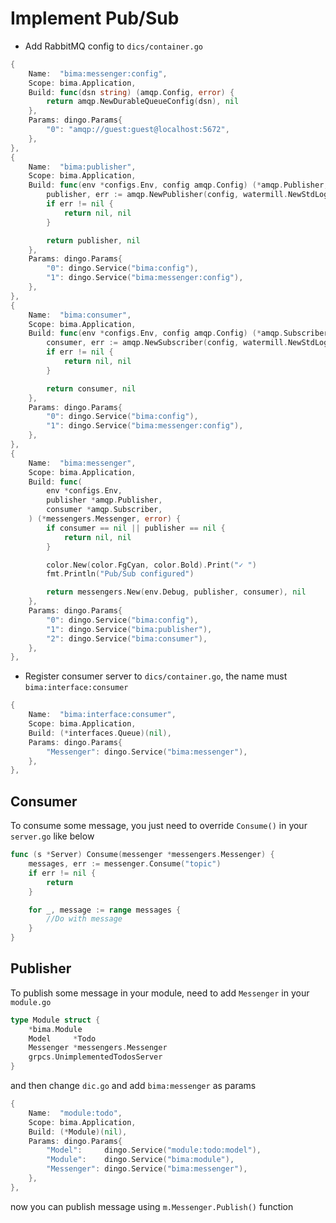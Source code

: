# Implement Pub/Sub

- Add RabbitMQ config to `dics/container.go`

```go
{
    Name:  "bima:messenger:config",
    Scope: bima.Application,
    Build: func(dsn string) (amqp.Config, error) {
        return amqp.NewDurableQueueConfig(dsn), nil
    },
    Params: dingo.Params{
        "0": "amqp://guest:guest@localhost:5672",
    },
},
{
    Name:  "bima:publisher",
    Scope: bima.Application,
    Build: func(env *configs.Env, config amqp.Config) (*amqp.Publisher, error) {
        publisher, err := amqp.NewPublisher(config, watermill.NewStdLogger(env.Debug, env.Debug))
        if err != nil {
            return nil, nil
        }

        return publisher, nil
    },
    Params: dingo.Params{
        "0": dingo.Service("bima:config"),
        "1": dingo.Service("bima:messenger:config"),
    },
},
{
    Name:  "bima:consumer",
    Scope: bima.Application,
    Build: func(env *configs.Env, config amqp.Config) (*amqp.Subscriber, error) {
        consumer, err := amqp.NewSubscriber(config, watermill.NewStdLogger(env.Debug, env.Debug))
        if err != nil {
            return nil, nil
        }

        return consumer, nil
    },
    Params: dingo.Params{
        "0": dingo.Service("bima:config"),
        "1": dingo.Service("bima:messenger:config"),
    },
},
{
    Name:  "bima:messenger",
    Scope: bima.Application,
    Build: func(
        env *configs.Env,
        publisher *amqp.Publisher,
        consumer *amqp.Subscriber,
    ) (*messengers.Messenger, error) {
        if consumer == nil || publisher == nil {
            return nil, nil
        }

        color.New(color.FgCyan, color.Bold).Print("✓ ")
        fmt.Println("Pub/Sub configured")

        return messengers.New(env.Debug, publisher, consumer), nil
    },
    Params: dingo.Params{
        "0": dingo.Service("bima:config"),
        "1": dingo.Service("bima:publisher"),
        "2": dingo.Service("bima:consumer"),
    },
},
```

- Register consumer server to `dics/container.go`, the name must `bima:interface:consumer`

```go
{
    Name:  "bima:interface:consumer",
    Scope: bima.Application,
    Build: (*interfaces.Queue)(nil),
    Params: dingo.Params{
        "Messenger": dingo.Service("bima:messenger"),
    },
},
```

## Consumer

To consume some message, you just need to override `Consume()` in your `server.go` like below

```go
func (s *Server) Consume(messenger *messengers.Messenger) {
	messages, err := messenger.Consume("topic")
	if err != nil {
		return
	}

	for _, message := range messages {
		//Do with message
	}
}
```

## Publisher

To publish some message in your module, need to add `Messenger` in your `module.go`

```go
type Module struct {
	*bima.Module
	Model     *Todo
	Messenger *messengers.Messenger
	grpcs.UnimplementedTodosServer
}
```

and then change `dic.go` and add `bima:messenger` as params

```go
{
    Name:  "module:todo",
    Scope: bima.Application,
    Build: (*Module)(nil),
    Params: dingo.Params{
        "Model":     dingo.Service("module:todo:model"),
        "Module":    dingo.Service("bima:module"),
        "Messenger": dingo.Service("bima:messenger"),
    },
},
```

now you can publish message using `m.Messenger.Publish()` function
